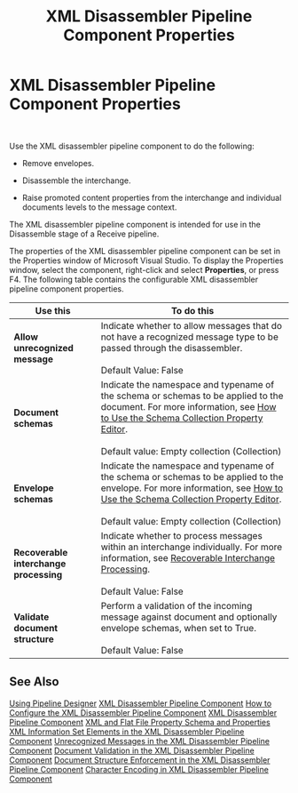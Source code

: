 ﻿---
title: XML Disassembler Pipeline Component Properties
TOCTitle: XML Disassembler Pipeline Component Properties
ms:assetid: bec76e08-3a06-43ff-b22f-3c71f00f7783
ms:mtpsurl: https://msdn.microsoft.com/library/Aa578415(v=BTS.80)
ms:contentKeyID: 51531004
ms.date: 08/30/2017
mtps_version: v=BTS.80
f1_keywords:
- Microsoft.BizTalk.Component.XmlDasmComp
---

# XML Disassembler Pipeline Component Properties

 

Use the XML disassembler pipeline component to do the following:

  - Remove envelopes.

  - Disassemble the interchange.

  - Raise promoted content properties from the interchange and individual documents levels to the message context.

The XML disassembler pipeline component is intended for use in the Disassemble stage of a Receive pipeline.

The properties of the XML disassembler pipeline component can be set in the Properties window of Microsoft Visual Studio. To display the Properties window, select the component, right-click and select **Properties**, or press F4. The following table contains the configurable XML disassembler pipeline component properties.

<table>
<thead>
<tr class="header">
<th>Use this</th>
<th>To do this</th>
</tr>
</thead>
<tbody>
<tr class="odd">
<td><strong>Allow unrecognized message</strong></td>
<td>Indicate whether to allow messages that do not have a recognized message type to be passed through the disassembler.<br />
<br />
Default Value: False</td>
</tr>
<tr class="even">
<td><strong>Document schemas</strong></td>
<td>Indicate the namespace and typename of the schema or schemas to be applied to the document. For more information, see <a href="https://msdn.microsoft.com/library/aa559127(v=bts.80)">How to Use the Schema Collection Property Editor</a>.<br />
<br />
Default value: Empty collection (Collection)</td>
</tr>
<tr class="odd">
<td><strong>Envelope schemas</strong></td>
<td>Indicate the namespace and typename of the schema or schemas to be applied to the envelope. For more information, see <a href="https://msdn.microsoft.com/library/aa559127(v=bts.80)">How to Use the Schema Collection Property Editor</a>.<br />
<br />
Default value: Empty collection (Collection)</td>
</tr>
<tr class="even">
<td><strong>Recoverable interchange processing</strong></td>
<td>Indicate whether to process messages within an interchange individually. For more information, see <a href="https://msdn.microsoft.com/library/aa578714(v=bts.80)">Recoverable Interchange Processing</a>.<br />
<br />
Default Value: False</td>
</tr>
<tr class="odd">
<td><strong>Validate document structure</strong></td>
<td>Perform a validation of the incoming message against document and optionally envelope schemas, when set to True.<br />
<br />
Default Value: False</td>
</tr>
</tbody>
</table>


## See Also

[Using Pipeline Designer](https://msdn.microsoft.com/library/aa578392\(v=bts.80\))  
[XML Disassembler Pipeline Component](https://msdn.microsoft.com/library/aa561814\(v=bts.80\))  
[How to Configure the XML Disassembler Pipeline Component](https://msdn.microsoft.com/library/aa577393\(v=bts.80\))  
[XML Disassembler Pipeline Component](https://msdn.microsoft.com/library/aa561814\(v=bts.80\))  
[XML and Flat File Property Schema and Properties](https://msdn.microsoft.com/library/aa559096\(v=bts.80\))  
[XML Information Set Elements in the XML Disassembler Pipeline Component](https://msdn.microsoft.com/library/aa548044\(v=bts.80\))  
[Unrecognized Messages in the XML Disassembler Pipeline Component](https://msdn.microsoft.com/library/aa560317\(v=bts.80\))  
[Document Validation in the XML Disassembler Pipeline Component](https://msdn.microsoft.com/library/aa562154\(v=bts.80\))  
[Document Structure Enforcement in the XML Disassembler Pipeline Component](https://msdn.microsoft.com/library/aa578016\(v=bts.80\))  
[Character Encoding in XML Disassembler Pipeline Component](https://msdn.microsoft.com/library/aa559602\(v=bts.80\))

